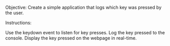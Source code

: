 Objective: Create a simple application that logs which key was pressed by the user.

Instructions:

Use the keydown event to listen for key presses.
Log the key pressed to the console.
Display the key pressed on the webpage in real-time.
